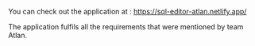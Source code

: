 You can check out the application at : https://sql-editor-atlan.netlify.app/

The application fulfils all the requirements that were mentioned by team Atlan.
